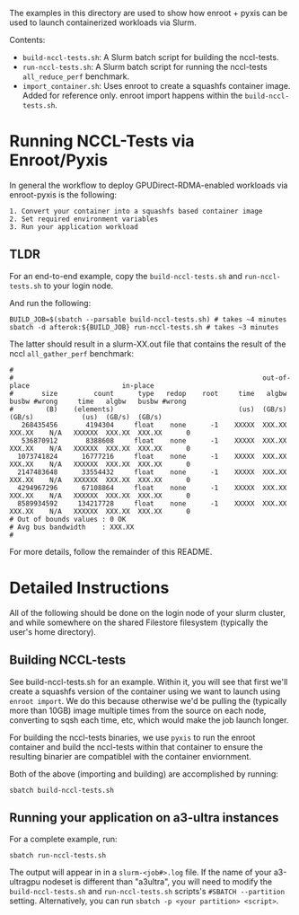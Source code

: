 The examples in this directory are used to show how enroot + pyxis can be used
to launch containerized workloads via Slurm.

Contents:

* `build-nccl-tests.sh`: A Slurm batch script for building the nccl-tests.
* `run-nccl-tests.sh`: A Slurm batch script for running the nccl-tests
  `all_reduce_perf` benchmark.
* `import_container.sh`: Uses enroot to create a squashfs container image. Added
  for reference only. enroot import happens within the `build-nccl-tests.sh`.

# Running NCCL-Tests via Enroot/Pyxis

In general the workflow to deploy GPUDirect-RDMA-enabled workloads via enroot-pyxis is
the following:

	1. Convert your container into a squashfs based container image
	2. Set required environment variables
	3. Run your application workload

## TLDR

For an end-to-end example, copy the `build-nccl-tests.sh` and
`run-nccl-tests.sh` to your login node.

And run the following:

	BUILD_JOB=$(sbatch --parsable build-nccl-tests.sh) # takes ~4 minutes
	sbatch -d afterok:${BUILD_JOB} run-nccl-tests.sh # takes ~3 minutes

The latter should result in a slurm-XX.out file that contains the result of the nccl
`all_gather_perf` benchmark:

```
#
#                                                              out-of-place                       in-place
#       size         count      type   redop    root     time   algbw   busbw #wrong     time   algbw   busbw #wrong
#        (B)    (elements)                               (us)  (GB/s)  (GB/s)            (us)  (GB/s)  (GB/s)
   268435456       4194304     float    none      -1    XXXXX  XXX.XX  XXX.XX    N/A   XXXXXX  XXX.XX  XXX.XX      0
   536870912       8388608     float    none      -1    XXXXX  XXX.XX  XXX.XX    N/A   XXXXXX  XXX.XX  XXX.XX      0
  1073741824      16777216     float    none      -1    XXXXX  XXX.XX  XXX.XX    N/A   XXXXXX  XXX.XX  XXX.XX      0
  2147483648      33554432     float    none      -1    XXXXX  XXX.XX  XXX.XX    N/A   XXXXXX  XXX.XX  XXX.XX      0
  4294967296      67108864     float    none      -1    XXXXX  XXX.XX  XXX.XX    N/A   XXXXXX  XXX.XX  XXX.XX      0
  8589934592     134217728     float    none      -1    XXXXX  XXX.XX  XXX.XX    N/A   XXXXXX  XXX.XX  XXX.XX      0
# Out of bounds values : 0 OK
# Avg bus bandwidth    : XXX.XX
#
```

For more details, follow the remainder of this README.

# Detailed Instructions

All of the following should be done on the login node of your slurm cluster,
and while somewhere on the shared Filestore filesystem (typically the user's
home directory).

## Building NCCL-tests

See build-nccl-tests.sh for an example. Within it, you will see that first we'll
create a squashfs version of the container using we want to launch using `enroot
import`. We do this because otherwise we'd be pulling the (typically more than
10GB) image multiple times from the source on each node, converting to sqsh each
time, etc, which would make the job launch longer.

For building the nccl-tests binaries, we use `pyxis` to run the enroot container
and build the nccl-tests within that container to ensure the resulting binarier
are compatiblel with the container enviornment.

Both of the above (importing and building) are accomplished by running:

	sbatch build-nccl-tests.sh

## Running your application on a3-ultra instances

For a complete example, run:

	sbatch run-nccl-tests.sh

The output will appear in in a `slurm-<job#>.log` file. If the name of your a3-ultragpu
nodeset is different than "a3ultra", you will need to modify the `build-nccl-tests.sh`
and `run-nccl-tests.sh` scripts's  `#SBATCH --partition` setting. Alternatively, you
can run `sbatch -p <your partition> <script>`.
